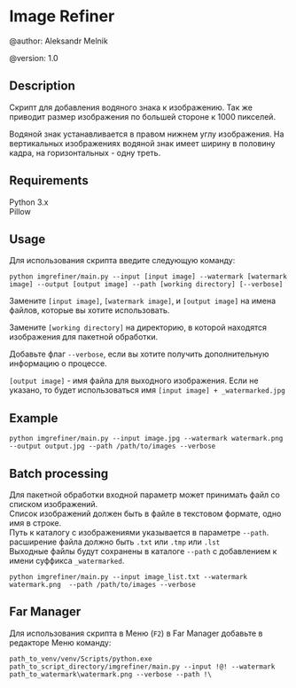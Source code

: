 # Image Refiner

@author: Aleksandr Melnik

@version: 1.0

## Description

Скрипт для добавления водяного знака к изображению.
Так же приводит размер изображения по большей стороне к 1000 пикселей.

Водяной знак устанавливается в правом нижнем углу изображения.
На вертикальных изображениях водяной знак имеет ширину в половину кадра, на горизонтальных - одну треть.

## Requirements

Python 3.x  
Pillow  

## Usage

Для использования скрипта введите следующую команду:

```
python imgrefiner/main.py --input [input image] --watermark [watermark image] --output [output image] --path [working directory] [--verbose]
```

Замените ```[input image]```, ```[watermark image]```, и ```[output image]``` на имена файлов, которые вы хотите использовать.

Замените ```[working directory]``` на директорию, в которой находятся изображения для пакетной обработки.

Добавьте флаг ```--verbose```, если вы хотите получить дополнительную информацию о процессе.

```[output image]``` - имя файла для выходного изображения. Если не указано, то будет использоваться имя ```[input image] + _watermarked.jpg```

## Example

```
python imgrefiner/main.py --input image.jpg --watermark watermark.png --output output.jpg --path /path/to/images --verbose
```

## Batch processing 

Для пакетной обработки входной параметр может принимать файл со списком изображений.  
Список изображений должен быть в файле в текстовом формате, одно имя в строке.  
Путь к каталогу с изображениями указывается в параметре ```--path```.
расширение файла должно быть ```.txt``` или ```.tmp``` или ```.lst```  
Выходные файлы будут сохранены в каталоге ```--path``` с добавлением к имени суффикса ```_watermarked```.

```
python imgrefiner/main.py --input image_list.txt --watermark watermark.png  --path /path/to/images --verbose
```

## Far Manager

Для использования скрипта в Меню (```F2```) в Far Manager добавьте в редакторе Меню команду:

```
path_to_venv/venv/Scripts/python.exe path_to_script_directory/imgrefiner/main.py --input !@! --watermark path_to_watermark\watermark.png --verbose --path !\
```
